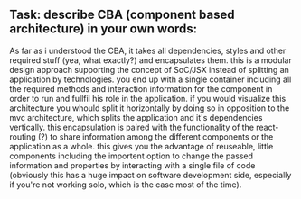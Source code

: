 ## Task: describe CBA (component based architecture) in your own words:

As far as i understood the CBA, it takes all dependencies, styles and other required stuff (yea, what exactly?) and encapsulates them. this is a modular design approach supporting the concept of SoC/JSX instead of splitting an application by technologies. you end up with a single container including all the required methods and interaction information for the component in order to run and fullfil his role in the application. if you would visualize this architecture you whould split it horizontally by doing so in opposition to the mvc architecture, which splits the application and it's dependencies vertically. this encapsulation is paired with the functionality of the react-routing (?) to share information among the different components or the application as a whole. this gives you the advantage of reuseable, little components including the importent option to change the passed information and properties by interacting with a single file of code (obviously this has a huge impact on software development side, especially if you're not working solo, which is the case most of the time).
